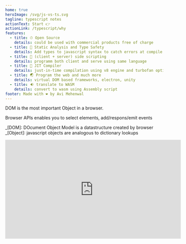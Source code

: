 ```yaml
---
home: true
heroImage: /svg/js-vs-ts.svg
tagline: typescript notes
actionText: Start 👉
actionLink: /typescript/why
features:
  - title: ⏱ Open Source
    details: could be used with commercial products free of charge
  - title: 🔢 Static Analysis and Type Safety
    details: Add types to javascript syntax to catch errors at compile time
  - title: 🔀 (client + server) side scripting
    details: programm both client and serve using same language
  - title: 🔧 JIT Compiler
    details: just-in-time compilation using v8 engine and turbofan optimization
  - title: 🌏 Program the web and much more
    details: virtual DOM based frameworks, electron, unity
  - title: 🔉 translate to WASM
    details: convert to wasm using Assembly script
footer: Made with ❤️ by Avi Mehenwal
---
```


<ListPages />

DOM is the most important Object in a browser.

Browser APIs enables you to select elements, add/respons/emit events

_[DOM]: DOcument Object Model is a datastructure created by browser
_[Object]: javascript objects are analogous to dictionary lookups

<iframe width="560" height="315" src="https://www.youtube.com/embed/c-I5S_zTwAc" frameborder="0" allow="accelerometer; autoplay; encrypted-media; gyroscope; picture-in-picture" allowfullscreen></iframe>

<ListPages />
